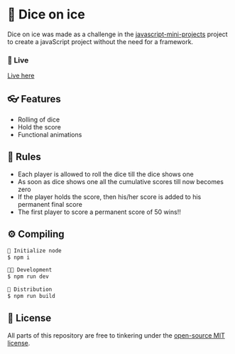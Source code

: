 # 🎲 Dice on ice
Dice on ice was made as a challenge in the [javascript-mini-projects](https://github.com/thinkswell/javascript-mini-projects) project to create a javaScript project without the need for a framework.

### 🚀 Live

[Live here](https://dice-rolling-game.vercel.app/)

## 👓 Features

- Rolling of dice
- Hold the score
- Functional animations

## 📜 Rules
- Each player is allowed to roll the dice till the dice shows one
- As soon as dice shows one all the cumulative scores till now becomes zero
- If the player holds the score, then his/her score is added to his permanent final score
- The first player to score a permanent score of 50 wins!!

## ⚙️ Compiling

```bash
🚀 Initialize node 
$ npm i

👨‍💻 Development
$ npm run dev

📯 Distribution
$ npm run build 
```

## 🎫 License

All parts of this repository are free to tinkering under the [open-source MIT license](https://github.com/MLousdal/webTemplate/blob/main/LICENSE).
